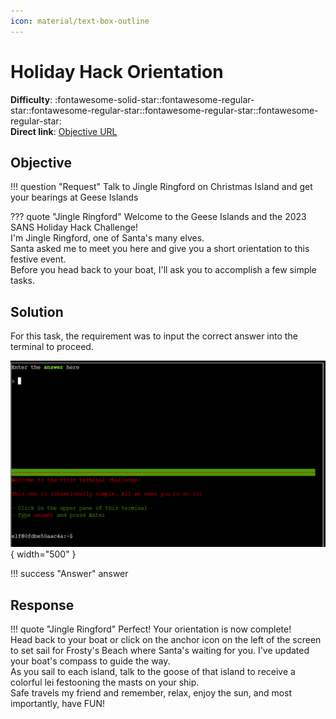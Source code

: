```yaml
---
icon: material/text-box-outline
---
```


# Holiday Hack Orientation

**Difficulty**: :fontawesome-solid-star::fontawesome-regular-star::fontawesome-regular-star::fontawesome-regular-star::fontawesome-regular-star:<br/>
**Direct link**: [Objective URL](https://hhc23-wetty.holidayhackchallenge.com/)

## Objective

!!! question "Request"
    Talk to Jingle Ringford on Christmas Island and get your bearings at Geese Islands

??? quote "Jingle Ringford"
    Welcome to the Geese Islands and the 2023 SANS Holiday Hack Challenge!<br/>
    I'm Jingle Ringford, one of Santa's many elves.<br/>
    Santa asked me to meet you here and give you a short orientation to this festive event.<br/>
    Before you head back to your boat, I'll ask you to accomplish a few simple tasks.<br/>

## Solution

For this task, the requirement was to input the correct answer into the terminal to proceed.

![Terminal output](../img/objectives/o1/terminal_output_o1.png){ width="500" }

!!! success "Answer"
    answer

## Response

!!! quote "Jingle Ringford"
    Perfect! Your orientation is now complete!</br>
    Head back to your boat or click on the anchor icon on the left of the screen to set sail for Frosty's Beach where Santa's waiting for you. I've updated your boat's compass to guide the way.</br>
    As you sail to each island, talk to the goose of that island to receive a colorful lei festooning the masts on your ship.</br>
    Safe travels my friend and remember, relax, enjoy the sun, and most importantly, have FUN!
